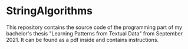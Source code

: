 # StringAlgorithms
This repository contains the source code of the programming part of my bachelor's thesis "Learning Patterns from Textual Data" from September 2021. It can be found as a pdf inside and contains instructions.

